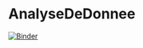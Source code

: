 ﻿# AnalyseDeDonnee
[![Binder](https://mybinder.org/badge_logo.svg)](https://mybinder.org/v2/gh/chayma15/AnalyseDeDonnee/main?labpath=notebook.ipynb)
